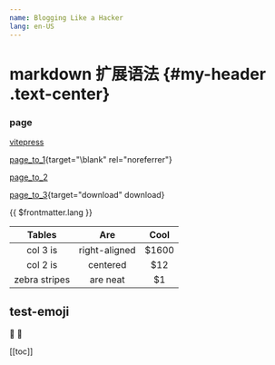 ```yaml
---
name: Blogging Like a Hacker
lang: en-US
---
```


# markdown 扩展语法 {#my-header .text-center}
### page
[vitepress](https://vitepress.dev/zh/guide/markdown)

[page_to_1](/introduce/page_one/主要功能.html){target="\blank" rel="noreferrer"} <!-- 绝对路径 -->

[page_to_2](../../introduce/page_one/主要通途.md) <!-- 相对路径 -->

[page_to_3](../../introduce/page_one/主要通途.md){target="download" download}

{{ $frontmatter.lang }}

|    Tables     |      Are      | Cool  |
| :-----------: | :-----------: | :---: |
|   col 3 is    | right-aligned | $1600 |
|   col 2 is    |   centered    |  $12  |
| zebra stripes |   are neat    |  $1   |

## test-emoji
:tada: :100:


[[toc]]

<style>
	.text-center{
		text-align: center
	}
</style>
